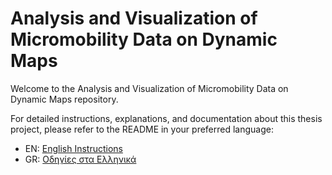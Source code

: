 # Analysis and Visualization of Micromobility Data on Dynamic Maps

Welcome to the Analysis and Visualization of Micromobility Data on Dynamic Maps repository.

For detailed instructions, explanations, and documentation about this thesis project, please refer to the README in your preferred language:

- EN: [English Instructions](./README.en.md)
- GR: [Οδηγίες στα Ελληνικά](./README.gr.md)
